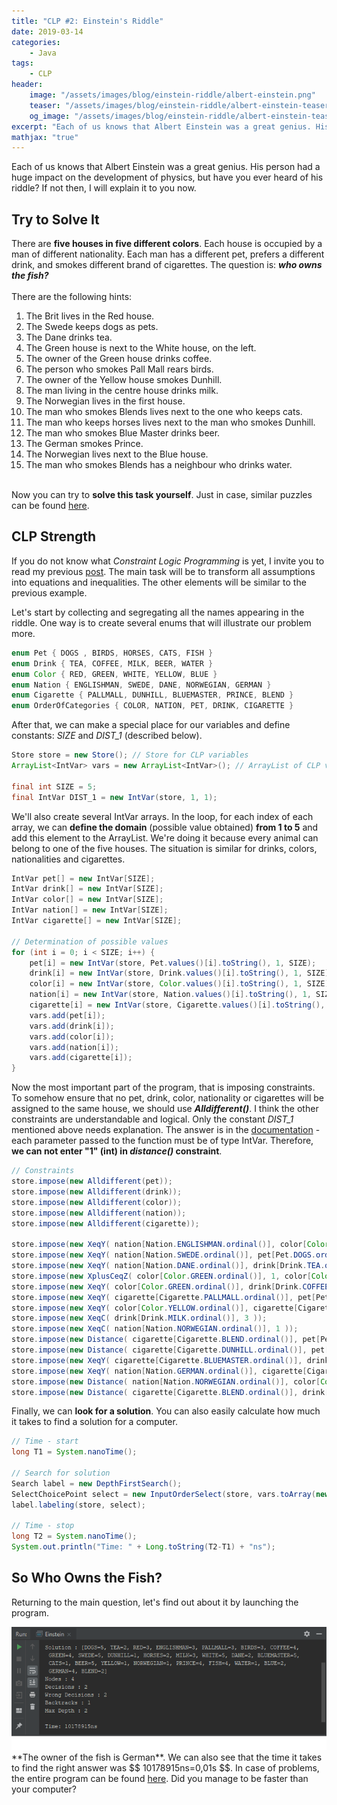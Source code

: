 ```yaml
---
title: "CLP #2: Einstein's Riddle"
date: 2019-03-14
categories:
    - Java
tags:
    - CLP
header:
    image: "/assets/images/blog/einstein-riddle/albert-einstein.png"
    teaser: "/assets/images/blog/einstein-riddle/albert-einstein-teaser.png"
    og_image: "/assets/images/blog/einstein-riddle/albert-einstein-teaser.png"
excerpt: "Each of us knows that Albert Einstein was a great genius. His person had a huge impact on the development of physics, but have you ever heard of his riddle? If not then, I will explain it to you now."
mathjax: "true"
---
```


Each of us knows that Albert Einstein was a great genius. His person had a huge impact on the development of physics, but have you ever heard of his riddle? If not then, I will explain it to you now.

## Try to Solve It
There are **five houses in five different colors**. Each house is occupied by a man of different nationality. Each man has a different pet, prefers a different drink, and smokes different brand of cigarettes. The question is: ***who owns the fish?*** <br/><br/>
There are the following hints:
1. The Brit lives in the Red house.
2. The Swede keeps dogs as pets.
3. The Dane drinks tea.
4. The Green house is next to the White house, on the left.
5. The owner of the Green house drinks coffee.
6. The person who smokes Pall Mall rears birds.
7. The owner of the Yellow house smokes Dunhill.
8. The man living in the centre house drinks milk.
9. The Norwegian lives in the first house.
10. The man who smokes Blends lives next to the one who keeps cats.
11. The man who keeps horses lives next to the man who smokes Dunhill.
12. The man who smokes Blue Master drinks beer.
13. The German smokes Prince.
14. The Norwegian lives next to the Blue house.
15. The man who smokes Blends has a neighbour who drinks water.
<br/><br/>

Now you can try to **solve this task yourself**. Just in case, similar puzzles can be found <a href="http://brainden.com/einsteins-riddles.htm" target="_blank">here</a>.


## CLP Strength
If you do not know what *Constraint Logic Programming* is yet, I invite you to read my previous <a href="/java/what-is-clp/" target="_blank">post</a>. The main task will be to transform all assumptions into equations and inequalities. The other elements will be similar to the previous example.

Let's start by collecting and segregating all the names appearing in the riddle. One way is to create several enums that will illustrate our problem more.

```java
enum Pet { DOGS , BIRDS, HORSES, CATS, FISH }
enum Drink { TEA, COFFEE, MILK, BEER, WATER }
enum Color { RED, GREEN, WHITE, YELLOW, BLUE }
enum Nation { ENGLISHMAN, SWEDE, DANE, NORWEGIAN, GERMAN }
enum Cigarette { PALLMALL, DUNHILL, BLUEMASTER, PRINCE, BLEND }
enum OrderOfCategories { COLOR, NATION, PET, DRINK, CIGARETTE }
```

After that, we can make a special place for our variables and define constants: *SIZE* and *DIST_1* (described below). 
```java
Store store = new Store(); // Store for CLP variables
ArrayList<IntVar> vars = new ArrayList<IntVar>(); // ArrayList of CLP variables to store all sets

final int SIZE = 5;
final IntVar DIST_1 = new IntVar(store, 1, 1);
```

We'll also create several IntVar arrays. In the loop, for each index of each array, we can **define the domain** (possible value obtained) **from 1 to 5** and add this element to the ArrayList. We're doing it because every animal can belong to one of the five houses. The situation is similar for drinks, colors, nationalities and cigarettes.
```java
IntVar pet[] = new IntVar[SIZE];
IntVar drink[] = new IntVar[SIZE];
IntVar color[] = new IntVar[SIZE];
IntVar nation[] = new IntVar[SIZE];
IntVar cigarette[] = new IntVar[SIZE];

// Determination of possible values
for (int i = 0; i < SIZE; i++) {
    pet[i] = new IntVar(store, Pet.values()[i].toString(), 1, SIZE);
    drink[i] = new IntVar(store, Drink.values()[i].toString(), 1, SIZE);
    color[i] = new IntVar(store, Color.values()[i].toString(), 1, SIZE);
    nation[i] = new IntVar(store, Nation.values()[i].toString(), 1, SIZE);
    cigarette[i] = new IntVar(store, Cigarette.values()[i].toString(), 1, SIZE);
    vars.add(pet[i]);
    vars.add(drink[i]);
    vars.add(color[i]);
    vars.add(nation[i]);
    vars.add(cigarette[i]);
}
```

Now the most important part of the program, that is imposing constraints. To somehow ensure that no pet, drink, color, nationality or cigarettes will be assigned to the same house, we should use ***Alldifferent()***. I think the other constraints are understandable and logical. Only the constant *DIST_1* mentioned above needs explanation. The answer is in the <a href="http://jacopapi.osolpro.com/org/jacop/constraints/Distance.html" target="_blank">documentation</a> - each parameter passed to the function must be of type IntVar. Therefore, **we can not enter "1" (int) in *distance()* constraint**.
```java
// Constraints
store.impose(new Alldifferent(pet));
store.impose(new Alldifferent(drink));
store.impose(new Alldifferent(color));
store.impose(new Alldifferent(nation));
store.impose(new Alldifferent(cigarette));

store.impose(new XeqY( nation[Nation.ENGLISHMAN.ordinal()], color[Color.RED.ordinal()] ));                  // 1
store.impose(new XeqY( nation[Nation.SWEDE.ordinal()], pet[Pet.DOGS.ordinal()] ));                          // 2
store.impose(new XeqY( nation[Nation.DANE.ordinal()], drink[Drink.TEA.ordinal()] ));                        // 3
store.impose(new XplusCeqZ( color[Color.GREEN.ordinal()], 1, color[Color.WHITE.ordinal()] ));               // 4
store.impose(new XeqY( color[Color.GREEN.ordinal()], drink[Drink.COFFEE.ordinal()] ));                      // 5
store.impose(new XeqY( cigarette[Cigarette.PALLMALL.ordinal()], pet[Pet.BIRDS.ordinal()] ));                // 6
store.impose(new XeqY( color[Color.YELLOW.ordinal()], cigarette[Cigarette.DUNHILL.ordinal()] ));            // 7
store.impose(new XeqC( drink[Drink.MILK.ordinal()], 3 ));                                                   // 8
store.impose(new XeqC( nation[Nation.NORWEGIAN.ordinal()], 1 ));                                            // 9
store.impose(new Distance( cigarette[Cigarette.BLEND.ordinal()], pet[Pet.CATS.ordinal()], DIST_1 ));        // 10
store.impose(new Distance( cigarette[Cigarette.DUNHILL.ordinal()], pet[Pet.HORSES.ordinal()], DIST_1 ));    // 11
store.impose(new XeqY( cigarette[Cigarette.BLUEMASTER.ordinal()], drink[Drink.BEER.ordinal()] ));           // 12
store.impose(new XeqY( nation[Nation.GERMAN.ordinal()], cigarette[Cigarette.PRINCE.ordinal()] ));           // 13
store.impose(new Distance( nation[Nation.NORWEGIAN.ordinal()], color[Color.BLUE.ordinal()], DIST_1 ));      // 14
store.impose(new Distance( cigarette[Cigarette.BLEND.ordinal()], drink[Drink.WATER.ordinal()], DIST_1 ));   // 15

```

Finally, we can **look for a solution**. You can also easily calculate how much it takes to find a solution for a computer.
```java
// Time - start
long T1 = System.nanoTime();

// Search for solution
Search label = new DepthFirstSearch();
SelectChoicePoint select = new InputOrderSelect(store, vars.toArray(new IntVar[1]), new IndomainMin());
label.labeling(store, select);

// Time - stop
long T2 = System.nanoTime();
System.out.println("Time: " + Long.toString(T2-T1) + "ns");
```

## So Who Owns the Fish? 
Returning to the main question, let's find out about it by launching the program.
<div style="text-align: center;">
    <img alt="result" src="/assets/images/blog/einstein-riddle/result.png">
</div>
**The owner of the fish is German**. We can also see that the time it takes to find the right answer was $$ 10178915ns=0,01s $$. In case of problems, the entire program can be found <a href="https://github.com/DrDEXT3R/DrDEXT3R.github.io/tree/master/assets/programs/Einstein" target="_blank">here</a>. Did you manage to be faster than your computer?